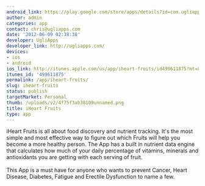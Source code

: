 ```yaml
---
android_link: https://play.google.com/store/apps/details?id=com.ugliapps.iheartfruits&feature=more_from_developer#?t=W251bGwsMSwyLDEwMiwiY29tLnVnbGlhcHBzLmloZWFydGZ
author: admin
categories: app
contact: chris@ugliapps.com
date: '2012-06-09 02:38:38'
developer: UgliApps
developer_link: http://ugliapps.com/
devices: 
- ios
- android
ios_link: http://itunes.apple.com/us/app/iheart-fruits/id499611875?mt=8
itunes_id: '499611875'
permalink: /app/iheart-fruits/
slug: iheart-fruits
status: publish
targetMarket: Personal
thumb: /uploads/v2/4f75f3ab38109unnamed.png
title: iHeart Fruits
type: app
---
```


iHeart Fruits is all about food discovery and nutrient tracking. It's the most simple and most effective way to figure out which Fruits will help you become a more healthy person. The App has a built in nutrient data engine that calculates how much of your daily percentage of vitamins, minerals and antioxidants you are getting with each serving of fruit.<br />
<br />
This App is a must have for anyone who wants to prevent Cancer, Heart Disease, Diabetes, Fatigue and Erectile Dysfunction to name a few.